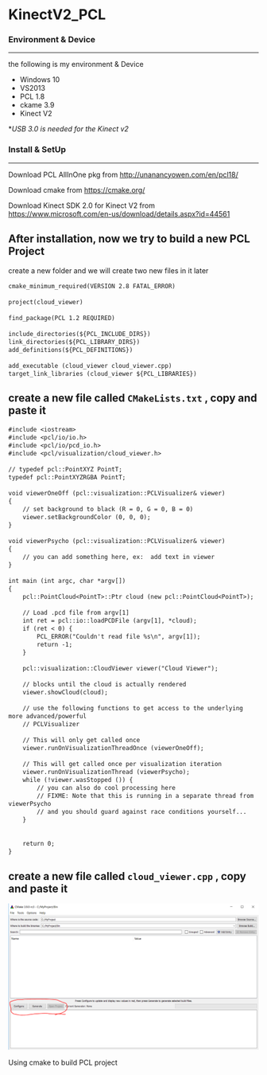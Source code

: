# KinectV2_PCL

### Environment & Device
--------------

the following is my environment & Device


*   Windows 10
*   VS2013
*   PCL 1.8
*   ckame 3.9
*   Kinect V2



**USB 3.0 is needed for the Kinect v2*

### Install & SetUp
--------------

Download PCL AllInOne pkg from http://unanancyowen.com/en/pcl18/

Download cmake from https://cmake.org/

Download Kinect SDK 2.0 for Kinect V2 from https://www.microsoft.com/en-us/download/details.aspx?id=44561

After installation, now we try to build a new PCL Project
--------------

create a new folder and we will create two new files in it later


	cmake_minimum_required(VERSION 2.8 FATAL_ERROR)

	project(cloud_viewer)

	find_package(PCL 1.2 REQUIRED)

	include_directories(${PCL_INCLUDE_DIRS})
	link_directories(${PCL_LIBRARY_DIRS})
	add_definitions(${PCL_DEFINITIONS})

	add_executable (cloud_viewer cloud_viewer.cpp)
	target_link_libraries (cloud_viewer ${PCL_LIBRARIES})
	
create a new file called `CMakeLists.txt` , copy and paste it
--------------

	#include <iostream>
	#include <pcl/io/io.h>
	#include <pcl/io/pcd_io.h>
	#include <pcl/visualization/cloud_viewer.h>

	// typedef pcl::PointXYZ PointT;
	typedef pcl::PointXYZRGBA PointT;

	void viewerOneOff (pcl::visualization::PCLVisualizer& viewer)
	{
		// set background to black (R = 0, G = 0, B = 0)
		viewer.setBackgroundColor (0, 0, 0);
	}

	void viewerPsycho (pcl::visualization::PCLVisualizer& viewer)
	{
		// you can add something here, ex:  add text in viewer
	}

	int main (int argc, char *argv[])
	{
		pcl::PointCloud<PointT>::Ptr cloud (new pcl::PointCloud<PointT>);

		// Load .pcd file from argv[1]
		int ret = pcl::io::loadPCDFile (argv[1], *cloud);
		if (ret < 0) {
			PCL_ERROR("Couldn't read file %s\n", argv[1]);
			return -1;
		}

		pcl::visualization::CloudViewer viewer("Cloud Viewer");

		// blocks until the cloud is actually rendered
		viewer.showCloud(cloud);

		// use the following functions to get access to the underlying more advanced/powerful
		// PCLVisualizer

		// This will only get called once
		viewer.runOnVisualizationThreadOnce (viewerOneOff);

		// This will get called once per visualization iteration
		viewer.runOnVisualizationThread (viewerPsycho);
		while (!viewer.wasStopped ()) {
			// you can also do cool processing here
			// FIXME: Note that this is running in a separate thread from viewerPsycho
			// and you should guard against race conditions yourself...
		}


		return 0;
	}


create a new file called `cloud_viewer.cpp` , copy and paste it
--------------

![image](https://github.com/dave101326/KinectV2_PCL/blob/master/Capture.PNG)


Using cmake to build PCL project 
